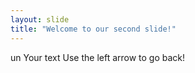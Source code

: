 ```yaml
---
layout: slide
title: "Welcome to our second slide!"
---
```

un 
Your text
Use the left arrow to go back!

